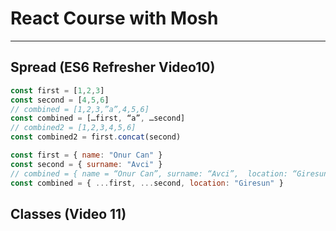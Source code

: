 # React Course with Mosh

---

## Spread (ES6 Refresher Video10)
```javascript
const first = [1,2,3]
const second = [4,5,6]
// combined = [1,2,3,”a”,4,5,6]
const combined = […first, “a”, …second] 
// combined2 = [1,2,3,4,5,6] 
const combined2 = first.concat(second)
```
```javascript
const first = { name: "Onur Can" }
const second = { surname: "Avci" }
// combined = { name = “Onur Can”, surname: “Avci”,  location: “Giresun” }
const combined = { ...first, ...second, location: "Giresun" }
```
## Classes (Video 11)

